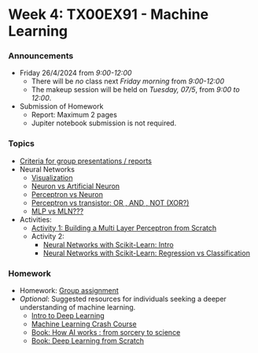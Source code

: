 # Week 4:  TX00EX91 - Machine Learning

### Announcements

- Friday 26/4/2024 from *9:00-12:00*
  - There will be *no* class next *Friday morning* from *9:00-12:00*
  - The makeup session will be held on *Tuesday, 07/5*, from *9:00 to 12:00*.
- Submission of Homework
  - Report: Maximum 2 pages
  - Jupiter notebook submission is not required.

<!-- This change provides ample time to prepare for the group presentations. -->

### Topics

- [Criteria for group presentations / reports](./material/group-project.md)
- Neural Networks
  - [Visualization](https://ml-2024.github.io/nn/)
  - [Neuron vs Artificial Neuron](./material/Neuron.md)
  - [Perceptron vs Neuron](./material/Perceptron1.md)
  - [Perceptron vs transistor: OR , AND , NOT (XOR?)](./material/Perceptron2.md)
  - [MLP vs MLN???](./material/Perceptron1.md#mlp-vs-mln)
- Activities:
  - [Activity 1: Building a Multi Layer Perceptron from Scratch](./material/activity1.ipynb)
  - Activity 2: 
    - [Neural Networks with Scikit-Learn: Intro](./material/activity2a.ipynb)
    - [Neural Networks with Scikit-Learn: Regression vs Classification](./material/activity2b.ipynb)    

### Homework

- Homework: [Group assignment](./material/Homework.md)
- *Optional*: Suggested resources for individuals seeking a deeper understanding of machine learning.
  - [Intro to Deep Learning](https://www.kaggle.com/learn/intro-to-deep-learning)
  - [ Machine Learning Crash Course](https://developers.google.com/machine-learning/crash-course/)
  - [Book: How AI works : from sorcery to science](https://metropolia.finna.fi/Record/3amk.305362?sid=4603189482)
  - [Book: Deep Learning from Scratch](https://metropolia.finna.fi/Record/nelli15.4100000009347178?sid=4603183434)
 
  


